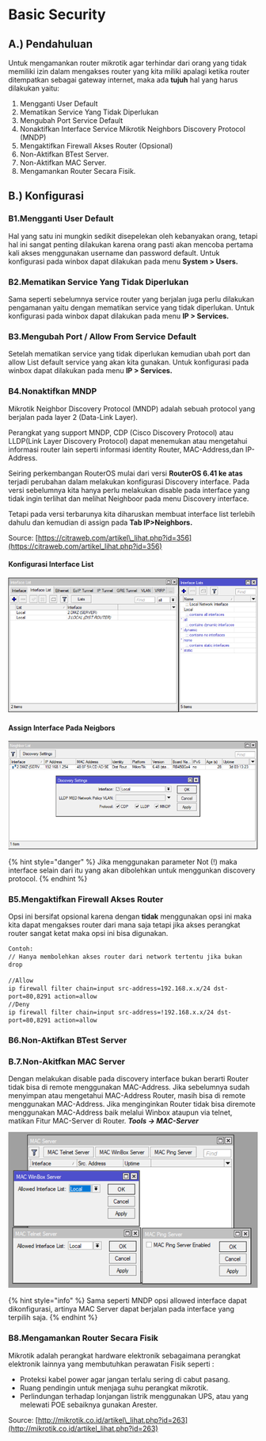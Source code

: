 # Basic Security

## A.\) Pendahuluan

Untuk mengamankan router mikrotik agar terhindar dari orang yang tidak memiliki izin dalam mengakses router yang kita miliki apalagi ketika router ditempatkan sebagai gateway internet, maka ada **tujuh** hal yang harus dilakukan yaitu:

1. Mengganti User Default
2. Mematikan Service Yang Tidak Diperlukan
3. Mengubah Port Service Default
4. Nonaktifkan Interface Service Mikrotik Neighbors Discovery Protocol \(MNDP\)
5. Mengaktifkan Firewall Akses Router \(Opsional\)
6. Non-Aktifkan BTest Server.
7. Non-Aktifkan MAC Server.
8. Mengamankan Router Secara Fisik.

## B.\) Konfigurasi

### B1.Mengganti User Default

Hal yang satu ini mungkin sedikit disepelekan oleh kebanyakan orang, tetapi hal ini sangat penting dilakukan karena orang pasti akan mencoba pertama kali akses menggunakan username dan password default. Untuk konfigurasi pada winbox dapat dilakukan pada menu **System &gt; Users.**

### B2.Mematikan Service Yang Tidak Diperlukan

Sama seperti sebelumnya service router yang berjalan juga perlu dilakukan pengamanan yaitu dengan mematikan service yang tidak diperlukan. Untuk konfigurasi pada winbox dapat dilakukan pada menu **IP &gt; Services.**

### B3.Mengubah Port / Allow From Service Default

Setelah mematikan service yang tidak diperlukan kemudian ubah port dan allow List default service yang akan kita gunakan. Untuk konfigurasi pada winbox dapat dilakukan pada menu **IP &gt; Services.**

### B4.Nonaktifkan MNDP

Mikrotik Neighbor Discovery Protocol \(MNDP\) adalah sebuah protocol yang berjalan pada layer 2 \(Data-Link Layer\).

Perangkat yang support MNDP, CDP \(Cisco Discovery Protocol\) atau LLDP\(Link Layer Discovery Protocol\) dapat menemukan atau mengetahui informasi router lain seperti informasi identity Router, MAC-Address,dan IP-Address.

Seiring perkembangan RouterOS mulai dari versi **RouterOS 6.41 ke atas** terjadi perubahan dalam melakukan konfigurasi Discovery interface. Pada versi sebelumnya kita hanya perlu melakukan disable pada interface yang tidak ingin terlihat dan melihat Neighboor pada menu Discovery interface.

Tetapi pada versi terbarunya kita diharuskan membuat interface list terlebih dahulu dan kemudian di assign pada **Tab IP&gt;Neighbors.**

Source: [https://citraweb.com/artikel\_lihat.php?id=356](https://citraweb.com/artikel_lihat.php?id=356)

#### **Konfigurasi Interface List**

![Interface Lists ](../../.gitbook/assets/image%20%282%29.png)

#### **Assign Interface Pada Neigbors**

![Discovery Settings](../../.gitbook/assets/image%20%2832%29.png)

{% hint style="danger" %}
Jika menggunakan parameter Not \(!\) maka interface selain dari itu yang akan dibolehkan untuk menggunkan discovery protocol.
{% endhint %}

### B5.Mengaktifkan Firewall Akses Router

Opsi ini bersifat opsional karena dengan **tidak** menggunakan opsi ini maka kita dapat mengakses router dari mana saja tetapi jika akses perangkat router sangat ketat maka opsi ini bisa digunakan.

```text
Contoh:
// Hanya membolehkan akses router dari network tertentu jika bukan drop

//Allow
ip firewall filter chain=input src-address=192.168.x.x/24 dst-port=80,8291 action=allow
//Deny 
ip firewall filter chain=input src-address=!192.168.x.x/24 dst-port=80,8291 action=allow
```

### B6.Non-Aktifkan BTest Server

### B.7.Non-Akitfkan MAC Server

Dengan melakukan disable pada discovery interface bukan berarti Router tidak bisa di remote menggunakan MAC-Address. Jika sebelumnya sudah menyimpan atau mengetahui MAC-Address Router, masih bisa di remote menggunakan MAC-Address. Jika menginginkan Router tidak bisa diremote menggunakan MAC-Address baik melalui Winbox ataupun via telnet, matikan Fitur MAC-Server di Router. _**Tools -&gt; MAC-Server**_ 

![MAC Server](../../.gitbook/assets/image%20%2854%29.png)

{% hint style="info" %}
Sama seperti MNDP opsi allowed interface dapat dikonfigurasi, artinya MAC Server dapat berjalan pada interface yang terpilih saja.
{% endhint %}

### B8.Mengamankan Router Secara Fisik

Mikrotik adalah perangkat hardware elektronik sebagaimana perangkat elektronik lainnya yang membutuhkan perawatan Fisik seperti :

* Proteksi kabel power agar jangan terlalu sering di cabut pasang.
* Ruang pendingin untuk menjaga suhu perangkat mikrotik.
* Perlindungan terhadap lonjangan listrik menggunakan UPS, atau yang melewati POE sebaiknya gunakan Arester.





Source: [http://mikrotik.co.id/artikel\_lihat.php?id=263](http://mikrotik.co.id/artikel_lihat.php?id=263)






